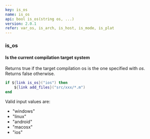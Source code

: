 ```yaml
---
key: is_os
name: is_os
api: bool is_os(string os, ...)
version: 2.0.1
refer: var_os, is_arch, is_host, is_mode, is_plat
---
```


### is_os

#### Is the current compilation target system

Returns true if the target compilation os is the one specified with *os*. Returns false otherwise.

```lua
if ${link is_os}("ios") then
    ${link add_files}("src/xxx/*.m")
end
```

Valid input values are:

* "windows"
* "linux"
* "android"
* "macosx"
* "ios"

